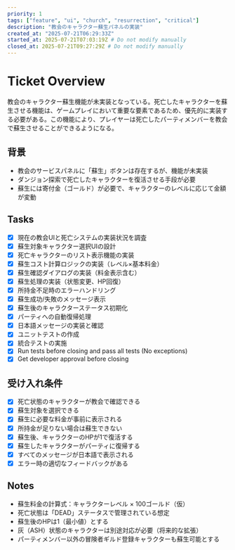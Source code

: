 ```yaml
---
priority: 1
tags: ["feature", "ui", "church", "resurrection", "critical"]
description: "教会のキャラクター蘇生パネルの実装"
created_at: "2025-07-21T06:29:33Z"
started_at: 2025-07-21T07:03:19Z # Do not modify manually
closed_at: 2025-07-21T09:27:29Z # Do not modify manually
---
```


# Ticket Overview

教会のキャラクター蘇生機能が未実装となっている。死亡したキャラクターを蘇生させる機能は、ゲームプレイにおいて重要な要素であるため、優先的に実装する必要がある。この機能により、プレイヤーは死亡したパーティメンバーを教会で蘇生させることができるようになる。

## 背景
- 教会のサービスパネルに「蘇生」ボタンは存在するが、機能が未実装
- ダンジョン探索で死亡したキャラクターを復活させる手段が必要
- 蘇生には寄付金（ゴールド）が必要で、キャラクターのレベルに応じて金額が変動

## Tasks

- [x] 現在の教会UIと死亡システムの実装状況を調査
- [x] 蘇生対象キャラクター選択UIの設計
- [x] 死亡キャラクターのリスト表示機能の実装
- [x] 蘇生コスト計算ロジックの実装（レベル×基本料金）
- [x] 蘇生確認ダイアログの実装（料金表示含む）
- [x] 蘇生処理の実装（状態変更、HP回復）
- [x] 所持金不足時のエラーハンドリング
- [x] 蘇生成功/失敗のメッセージ表示
- [x] 蘇生後のキャラクターステータス初期化
- [x] パーティへの自動復帰処理
- [x] 日本語メッセージの実装と確認
- [x] ユニットテストの作成
- [x] 統合テストの実施
- [x] Run tests before closing and pass all tests (No exceptions)
- [x] Get developer approval before closing

## 受け入れ条件
- [x] 死亡状態のキャラクターが教会で確認できる
- [x] 蘇生対象を選択できる
- [x] 蘇生に必要な料金が事前に表示される
- [x] 所持金が足りない場合は蘇生できない
- [x] 蘇生後、キャラクターのHPが1で復活する
- [x] 蘇生したキャラクターがパーティに復帰する
- [x] すべてのメッセージが日本語で表示される
- [x] エラー時の適切なフィードバックがある

## Notes

- 蘇生料金の計算式：キャラクターレベル × 100ゴールド（仮）
- 死亡状態は「DEAD」ステータスで管理されている想定
- 蘇生後のHPは1（最小値）とする
- 灰（ASH）状態のキャラクターは別途対応が必要（将来的な拡張）
- パーティメンバー以外の冒険者ギルド登録キャラクターも蘇生可能とする
